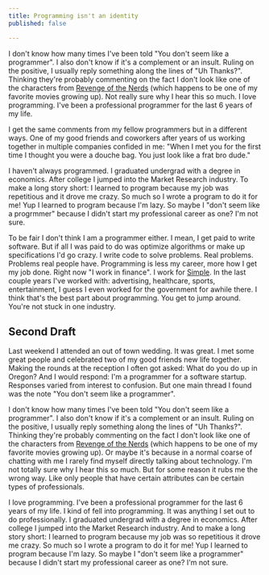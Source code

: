 ```yaml
---
title: Programming isn't an identity
published: false

---
```


I don't know how many times I've been told "You don't seem like a programmer".
I also don't know if it's a complement or an insult. Ruling on the positive, I
usually reply something along the lines of "Uh Thanks?". Thinking they're
probably commenting on the fact I don't look like one of the characters from 
[Revenge of the Nerds](http://www.imdb.com/title/tt0088000/) (which happens to 
be one of my favorite movies growing up). Not really sure why I hear this so 
much. I love programming. I've been a professional programmer for the last 6
years of my life. 

I get the same comments from my fellow programmers but in a different ways. One
of my good friends and coworkers after years of us working together in multiple
companies confided in me: "When I met you for the first time I thought you were
a douche bag. You just look like a frat bro dude." 

I haven't always programmed. I graduated undergrad with a degree in economics.
After college I jumped into the Market Research industry. To make a long story
short: I learned to program because my job was repetitious and it drove me crazy.
So much so I wrote a program to do it for me! Yup I learned to program because
I'm lazy. So maybe I "don't seem like a progrmmer" because I didn't start my
professional career as one? I'm not sure.

To be fair I don't think I am a programmer either. I mean, I get paid to write
software. But if all I was paid to do was optimize algorithms or make up
specifications I'd go crazy. I write code to solve problems. Real problems.
Problems real people have. Programming is less my career, more how I get my job
done. Right now "I work in finance". I work for [Simple](https://www.simple.com).
In the last couple years I've worked with: advertising, healthcare, sports,
entertainment, I guess I even worked for the government for awhile there. I
think that's the best part about programming. You get to jump around. You're
not stuck in one industry.

## Second Draft

Last weekend I attended an out of town wedding. It was great. I met some great
people and celebrated two of my good friends new life together. Making the rounds
at the reception I often got asked: What do you do up in Oregon? And I would
respond: I'm a programmer for a software startup. Responses varied from interest
to confusion. But one main thread I found was the note "You don't seem like a
programmer". 

I don't know how many times I've been told "You don't seem like a programmer".
I also don't know if it's a complement or an insult. Ruling on the positive, I
usually reply something along the lines of "Uh Thanks?". Thinking they're
probably commenting on the fact I don't look like one of the characters from 
[Revenge of the Nerds](http://www.imdb.com/title/tt0088000/) (which happens to 
be one of my favorite movies growing up). Or maybe it's because in a normal
coarse of chatting with me I rarely find myself directly talking about technology.
I'm not totally sure why I hear this so  much. But for some reason it rubs me
the wrong way. Like only people that have certain attributes can be certain types
of professionals.

I love programming. I've been a professional programmer for the last 6 years of
my life. I kind of fell into programming. It was anything I set out to do 
professionally. I graduated undergrad with a degree in economics.
After college I jumped into the Market Research industry. And to make a long story
short: I learned to program because my job was so repetitious it drove me crazy.
So much so I wrote a program to do it for me! Yup I learned to program because
I'm lazy. So maybe I "don't seem like a programmer" because I didn't start my
professional career as one? I'm not sure.
